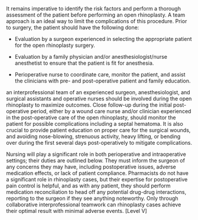 It remains imperative to identify the risk factors and perform a thorough assessment of the patient before performing an open rhinoplasty. A team approach is an ideal way to limit the complications of this procedure. Prior to surgery, the patient should have the following done:

- Evaluation by a surgeon experienced in selecting the appropriate patient for the open rhinoplasty surgery.

- Evaluation by a family physician and/or anesthesiologist/nurse anesthetist to ensure that the patient is fit for anesthesia.

- Perioperative nurse to coordinate care, monitor the patient, and assist the clinicians with pre- and post-operative patient and family education.

an interprofessional team of an experienced surgeon, anesthesiologist, and surgical assistants and operative nurses should be involved during the open rhinoplasty to maximize outcomes. Close follow-up during the initial post-operative period, either by a wound care nurse and/or clinician experienced in the post-operative care of the open rhinoplasty, should monitor the patient for possible complications including a septal hematoma. It is also crucial to provide patient education on proper care for the surgical wounds, and avoiding nose-blowing, strenuous activity, heavy lifting, or bending over during the first several days post-operatively to mitigate complications.

Nursing will play a significant role in both perioperative and intraoperative settings; their duties are outlined below. They must inform the surgeon of any concerns they may have, including postoperative issues, adverse medication effects, or lack of patient compliance. Pharmacists do not have a significant role in rhinoplasty cases, but their expertise for postoperative pain control is helpful, and as with any patient, they should perform medication reconciliation to head off any potential drug-drug interactions, reporting to the surgeon if they see anything noteworthy. Only through collaborative interprofessional teamwork can rhinoplasty cases achieve their optimal result with minimal adverse events. [Level V]